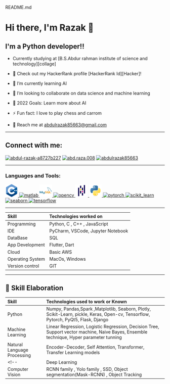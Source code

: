 README.md
# Hi there, I'm Razak  👋 




## I'm a Python developer!!
- Currently studying at [B.S.Abdur rahman institute of science and technology][collage]

- 🔭 Check out my HackerRank profile [HackerRank Id][Hacker]!
- 🌱 I’m currently learning AI
- 👯 I’m looking to collaborate on data science and machine learning
- 🥅 2022 Goals: Learn more about AI
- ⚡ Fun fact: I love to play chess and carrom
- 🔗 Reach me at abdulrazak85663@gmail.com 

---
## Connect with me:
<p align="left">
<a href="https://linkedin.com/in/abdul-razak-a8727b227" target="blank"><img align="center" src="https://raw.githubusercontent.com/rahuldkjain/github-profile-readme-generator/master/src/images/icons/Social/linked-in-alt.svg" alt="abdul-razak-a8727b227" height="30" width="40" /></a>
<a href="https://instagram.com/abd.raza.008" target="blank"><img align="center" src="https://raw.githubusercontent.com/rahuldkjain/github-profile-readme-generator/master/src/images/icons/Social/instagram.svg" alt="abd.raza.008" height="30" width="40" /></a>
<a href="https://www.hackerrank.com/abdulrazak85663" target="blank"><img align="center" src="https://raw.githubusercontent.com/rahuldkjain/github-profile-readme-generator/master/src/images/icons/Social/hackerrank.svg" alt="abdulrazak85663" height="30" width="40" /></a>
</p>

---

### Languages and Tools:


<p align="left"> <a href="https://www.w3schools.com/cpp/" target="_blank" rel="noreferrer"> <img src="https://raw.githubusercontent.com/devicons/devicon/master/icons/cplusplus/cplusplus-original.svg" alt="cplusplus" width="40" height="40"/> </a> <a href="https://www.mathworks.com/" target="_blank" rel="noreferrer"> <img src="https://upload.wikimedia.org/wikipedia/commons/2/21/Matlab_Logo.png" alt="matlab" width="40" height="40"/> </a> <a href="https://www.mysql.com/" target="_blank" rel="noreferrer"> <img src="https://raw.githubusercontent.com/devicons/devicon/master/icons/mysql/mysql-original-wordmark.svg" alt="mysql" width="40" height="40"/> </a> <a href="https://opencv.org/" target="_blank" rel="noreferrer"> <img src="https://www.vectorlogo.zone/logos/opencv/opencv-icon.svg" alt="opencv" width="40" height="40"/> </a> <a href="https://pandas.pydata.org/" target="_blank" rel="noreferrer"> <img src="https://raw.githubusercontent.com/devicons/devicon/2ae2a900d2f041da66e950e4d48052658d850630/icons/pandas/pandas-original.svg" alt="pandas" width="40" height="40"/> </a> <a href="https://www.python.org" target="_blank" rel="noreferrer"> <img src="https://raw.githubusercontent.com/devicons/devicon/master/icons/python/python-original.svg" alt="python" width="40" height="40"/> </a> <a href="https://pytorch.org/" target="_blank" rel="noreferrer"> <img src="https://www.vectorlogo.zone/logos/pytorch/pytorch-icon.svg" alt="pytorch" width="40" height="40"/> </a> <a href="https://scikit-learn.org/" target="_blank" rel="noreferrer"> <img src="https://upload.wikimedia.org/wikipedia/commons/0/05/Scikit_learn_logo_small.svg" alt="scikit_learn" width="40" height="40"/> </a> <a href="https://seaborn.pydata.org/" target="_blank" rel="noreferrer"> <img src="https://seaborn.pydata.org/_images/logo-mark-lightbg.svg" alt="seaborn" width="40" height="40"/> </a> <a href="https://www.tensorflow.org" target="_blank" rel="noreferrer"> <img src="https://www.vectorlogo.zone/logos/tensorflow/tensorflow-icon.svg" alt="tensorflow" width="40" height="40"/> </a> </p>


---

| Skill | Technologies worked on | 
|:--|:------------|
| Programming | Python, C , C++ , JavaScript |
| IDE | PyCharm, VSCode, Jupyter Notebook |
 | DataBase | SQL |
  | App Development | Flutter, Dart |
| Cloud | Basic AWS |
| Operating System | MacOs, Windows |
| Version control | GIT |

<!-- | Machine Learning | EDA, ML-Algorithms, Execution with python |
| Deep Learning | Neural Networks , Computer Vision, Transfer learning, Execution with Python |
| Natural Language Processing | Neural Network , Transfer learning, Execution with Python |
| Big Data | Hadoop , Spark | -->


<!-- | Hardware | Tesla T4 from google colab | -->
---

##  📓 Skill Elaboration

| Skill | Technologies used to work or Known | 
|:--|:------------|
| Python | Numpy, Pandas,Spark ,Matplotlib, Seaborn, Plotly, Scikit-Learn, pickle, Keras, Open-cv, Tensorflow, Pytorch, PyQt5, Flask, Django |
| Machine Learning | Linear Regression, Logistic Regression, Decision Tree, Support vector machine, Naive Bayes, Ensemble technique, Hyper parameter tunning  |
| Natural Language Processing | Encoder-Decoder, Self Attention, Transformer, Transfer Learning models |
<!-- | Deep Learning | Artificial Neural Network, Convolutional Neural Network, Recurrent Neural Network, LeNET, AlexNet, VGG, Resnet, InceptionNet |
| Computer Vision | RCNN family , Yolo family , SSD, Object segmentation(Mask-RCNN) , Object Tracking  | -->


<!---
[website]: https://codeSTACKr.com
[collage]: https://crescent.education/
[Hacker]:https://www.hackerrank.com/abdulrazak85663?hr_r=1
[twitter]: https://twitter.com/codeSTACKr
[youtube]: https://youtube.com/codeSTACKr
[instagram]: https://instagram.com/codeSTACKr
[linkedin]: https://linkedin.com/in/codeSTACKr
[webdevplaylist]: https://www.youtube.com/playlist?list=PLkwxH9e_vrAJ0WbEsFA9W3I1W-g_BTsbt
[jsplaylist]: https://www.youtube.com/playlist?list=PLkwxH9e_vrALRJKu7wfXby3MKeflhTu6B
[cssplaylist]: https://www.youtube.com/playlist?list=PLkwxH9e_vrALSdvZuEh6gqQdmDoDIoqz4
[reactplaylist]: https://www.youtube.com/playlist?list=PLkwxH9e_vrAK4TdffpxKY3QGyHCpxFcQ0--->
